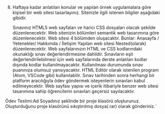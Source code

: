 8. Haftaya kadar anlatılan konular ve yapılan örnek uygulamalara göre kişisel bir web sitesi tasarlayınız. Sitenizle ilgili istenen bilgiler aşağıdaki gibidir.

    Sınavınız HTML5 web sayfaları ve harici CSS dosyaları olacak şekilde düzenlenecektir.
    Web sitenizin bölümleri semantik web tasarımına göre düzenlenecektir.
    Web sitesi 4 bölümden oluşacaktır. Bunlar: Anasayfa / Yetenekler/ Hakkımda / İletişim
    Yapılan web sitesi Nested(olarak)  düzenlenecektir. Web sayfalarınızın HTML ve CSS kodlarındaki okunaklığı sınav değerlendirmesine dahildir.
    Sınavların eşit değerlendirilebilmesi için web sayfalarında derste anlatılan kodlar dışında kodlar kullanılmayacaktır. Kullanılması durumunda sınav puanınıza olumsuz yansıyacaktır.
    HTML Editör olarak istenilen program (Atom, VSCode gibi) kullanılabilir.
    Sınav tarihinden sonra herhangi bir platform aracılığıyla ödev göndermek isteyenlerin sınavları kabul edilmeyecektir.
    Web sayfası yapısı ve içerik itibariyle benzer web sitesi tasarımına sahip öğrencilerin sınavları geçersiz sayılacaktır.

Ödev Teslimi:Ad Soyadınız şeklinde bir proje klasörü oluşturunuz. Oluşturduğunu proje klasörünü sıkıştırılmış dosya(.rar) olarak gönderiniz.`
